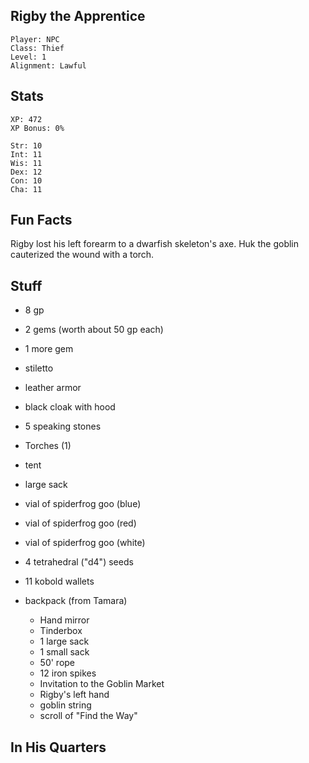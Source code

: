 
## Rigby the Apprentice

    Player: NPC
    Class: Thief
    Level: 1
    Alignment: Lawful

## Stats

    XP: 472
    XP Bonus: 0%

    Str: 10
    Int: 11
    Wis: 11
    Dex: 12
    Con: 10
    Cha: 11

## Fun Facts

Rigby lost his left forearm to a dwarfish skeleton's axe.  Huk the goblin
cauterized the wound with a torch.

## Stuff

* 8 gp
* 2 gems (worth about 50 gp each)
* 1 more gem
* stiletto
* leather armor
* black cloak with hood
* 5 speaking stones
* Torches (1)
* tent
* large sack
* vial of spiderfrog goo (blue)
* vial of spiderfrog goo (red)
* vial of spiderfrog goo (white)
* 4 tetrahedral ("d4") seeds
* 11 kobold wallets

* backpack (from Tamara)
  * Hand mirror
  * Tinderbox
  * 1 large sack
  * 1 small sack
  * 50' rope
  * 12 iron spikes
  * Invitation to the Goblin Market
  * Rigby's left hand
  * goblin string
  * scroll of "Find the Way"


## In His Quarters

